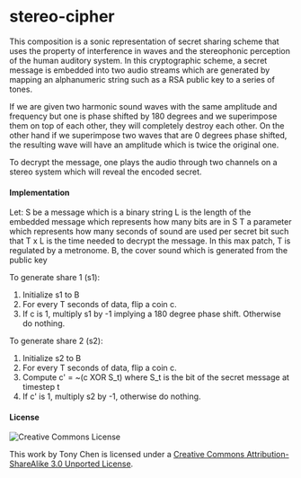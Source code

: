 stereo-cipher
=============

This composition is a sonic representation of secret sharing scheme that uses the property of interference in waves and the stereophonic perception of the human auditory system. In this cryptographic scheme, a secret message is embedded into two audio streams which are generated by mapping an alphanumeric string such as a RSA public key to a series of tones.

If we are given two harmonic sound waves with the same amplitude and frequency but one is phase shifted by 180 degrees and we superimpose them on top of each other, they will completely destroy each other. On the other hand if we superimpose two waves that are 0 degrees phase shifted, the resulting wave will have an amplitude which is twice the original one.

To decrypt the message, one plays the audio through two channels on a stereo system which will reveal the encoded secret.

#### Implementation

Let:
S be a message which is a binary string
L is the length of the embedded message which represents how many bits are in S
T a parameter which represents how many seconds of sound are used per secret bit such that T x L is the time needed to decrypt the message. In this max patch, T is regulated by a metronome.
B, the cover sound which is generated from the public key

To generate share 1 (s1):
1. Initialize s1 to B
2. For every T seconds of data, flip a coin c.
3. If c is 1, multiply s1 by -1 implying a 180 degree phase shift. Otherwise do nothing.

To generate share 2 (s2):
1. Initialize s2 to B
2. For every T seconds of data, flip a coin c.
3. Compute c' = ~(c XOR S_t) where S_t is the bit of the secret message at timestep t
4. If c' is 1, multiply s2 by -1, otherwise do nothing. 

#### License
![Creative Commons License](http://i.creativecommons.org/l/by-sa/3.0/88x31.png)

This work by Tony Chen is licensed under a [Creative Commons Attribution-ShareAlike 3.0 Unported License](http://creativecommons.org/licenses/by-sa/3.0/deed.en_US).
